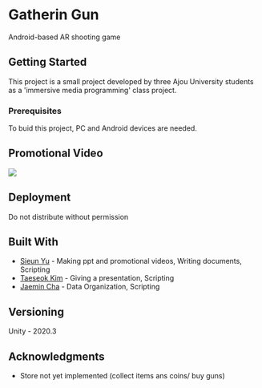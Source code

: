 # Gatherin Gun

Android-based AR shooting game

## Getting Started

This project is a small project developed by three Ajou University students as a 'immersive media programming' class project.

### Prerequisites

To buid this project, PC and Android devices are needed.

## Promotional Video
<img width="{100%}" src="https://user-images.githubusercontent.com/62582611/117240323-86216000-ae6b-11eb-9a6c-ba20287a2e05.gif"/>

## Deployment

Do not distribute without permission

## Built With

* [Sieun Yu](https://github.com/truthofmyrrh) - Making ppt and promotional videos, Writing documents, Scripting
* [Taeseok Kim](https://github.com/sukyuree) - Giving a presentation, Scripting
* [Jaemin Cha](https://github.com/Sonak0930) - Data Organization, Scripting


## Versioning

Unity - 2020.3

## Acknowledgments

* Store not yet implemented (collect items ans coins/ buy guns)
